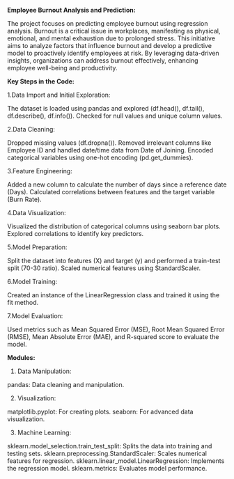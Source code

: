**Employee Burnout Analysis and Prediction:**

The project focuses on predicting employee burnout using regression analysis. Burnout is a critical issue in workplaces, manifesting as physical, emotional, and mental exhaustion due to prolonged stress. This initiative aims to analyze factors that influence burnout and develop a predictive model to proactively identify employees at risk. By leveraging data-driven insights, organizations can address burnout effectively, enhancing employee well-being and productivity.

**Key Steps in the Code:**

1.Data Import and Initial Exploration:

  The dataset is loaded using pandas and explored (df.head(), df.tail(), df.describe(), 
  df.info()).
  Checked for null values and unique column values.
  
2.Data Cleaning:

  Dropped missing values (df.dropna()).
  Removed irrelevant columns like Employee ID and handled date/time data from Date of Joining.
  Encoded categorical variables using one-hot encoding (pd.get_dummies).

3.Feature Engineering:

  Added a new column to calculate the number of days since a reference date (Days).
  Calculated correlations between features and the target variable (Burn Rate).

4.Data Visualization:

  Visualized the distribution of categorical columns using seaborn bar plots.
  Explored correlations to identify key predictors.
  
5.Model Preparation:

  Split the dataset into features (X) and target (y) and performed a train-test split (70-30 
  ratio).
  Scaled numerical features using StandardScaler.
  
6.Model Training:

  Created an instance of the LinearRegression class and trained it using the fit method.
  
7.Model Evaluation:

  Used metrics such as Mean Squared Error (MSE), Root Mean Squared Error (RMSE), Mean Absolute 
  Error (MAE), and R-squared score to evaluate the model.

**Modules:**

1. Data Manipulation:

  pandas: Data cleaning and manipulation.
  
2. Visualization:

  matplotlib.pyplot: For creating plots.
  seaborn: For advanced data visualization.
  
3. Machine Learning:

  sklearn.model_selection.train_test_split: Splits the data into training and testing sets.
  sklearn.preprocessing.StandardScaler: Scales numerical features for regression.
  sklearn.linear_model.LinearRegression: Implements the regression model.
  sklearn.metrics: Evaluates model performance.

